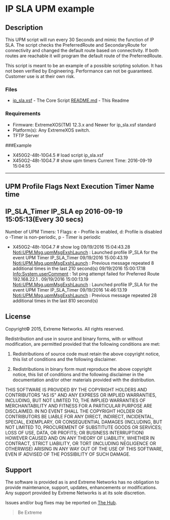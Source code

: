 # IP SLA UPM example

## Description
This UPM script will run every 30 Seconds and mimic the function  of IP SLA.  The script checks the PreferredRoute and SecondaryRoute for connectivity and changed the default route based on connectivity.  If both routes are reachable it will program the default route of the PreferredRoute.

This script is meant to be an example of a possible scripting solution.  It has not been verified by Engineering. Performance can not be guaranteed. Customer use is at their own risk.

### Files
* [ip_sla.xsf](ip_sla.xsf) 	-  The Core Script
[README.md](README.md)	-  This Readme

### Requirements
* Firmware: ExtremeXOS(TM) 12.3.x and Newer for ip_sla.xsf standard
* Platform(s): Any ExtremeXOS switch.
* TFTP Server

###Example

* X450G2-48t-10G4.5 # load script ip_sla.xsf
* X450G2-48t-10G4.7 # show upm timers 
Current Time: 2016-09-19 15:04:55
--------------------------------------------------------------------------------
UPM               Profile       Flags              Next Execution
Timer             Name                             time              
--------------------------------------------------------------------------------
IP_SLA_Timer     IP_SLA         ep            2016-09-19 15:05:13(Every 30 secs)
--------------------------------------------------------------------------------

Number of UPM Timers: 1
Flags: e - Profile is enabled, d: Profile is disabled
       o -Timer is non-periodic, p - Timer is periodic
* X450G2-48t-10G4.7 # show log
09/19/2016 15:04:43.28 <Noti:UPM.Msg.upmMsgExshLaunch> : Launched profile IP_SLA for the event UPM Timer IP_SLA_Timer
09/19/2016 15:00:43.19 <Noti:UPM.Msg.upmMsgExshLaunch> : Previous message repeated 8 additional times in the last 210 second(s)
09/19/2016 15:00:17.18 <Info:System.userComment> : 1st ping attempt failed for Preferred Route 192.168.22.1 .
09/19/2016 15:00:13.19 <Noti:UPM.Msg.upmMsgExshLaunch> : Launched profile IP_SLA for the event UPM Timer IP_SLA_Timer
09/19/2016 14:46:13.19 <Noti:UPM.Msg.upmMsgExshLaunch> : Previous message repeated 28 additional times in the last 810 second(s)



## License
Copyright© 2015, Extreme Networks.  All rights reserved.

Redistribution and use in source and binary forms, with or without modification,
are permitted provided that the following conditions are met:

1. Redistributions of source code must retain the above copyright notice, this
list of conditions and the following disclaimer.

2. Redistributions in binary form must reproduce the above copyright notice,
this list of conditions and the following disclaimer in the documentation
and/or other materials provided with the distribution.

THIS SOFTWARE IS PROVIDED BY THE COPYRIGHT HOLDERS AND CONTRIBUTORS "AS IS" AND
ANY EXPRESS OR IMPLIED WARRANTIES, INCLUDING, BUT NOT LIMITED TO, THE IMPLIED
WARRANTIES OF MERCHANTABILITY AND FITNESS FOR A PARTICULAR PURPOSE ARE
DISCLAIMED. IN NO EVENT SHALL THE COPYRIGHT HOLDER OR CONTRIBUTORS BE LIABLE
FOR ANY DIRECT, INDIRECT, INCIDENTAL, SPECIAL, EXEMPLARY, OR CONSEQUENTIAL
DAMAGES (INCLUDING, BUT NOT LIMITED TO, PROCUREMENT OF SUBSTITUTE GOODS OR
SERVICES; LOSS OF USE, DATA, OR PROFITS; OR BUSINESS INTERRUPTION) HOWEVER
CAUSED AND ON ANY THEORY OF LIABILITY, WHETHER IN CONTRACT, STRICT LIABILITY,
OR TORT (INCLUDING NEGLIGENCE OR OTHERWISE) ARISING IN ANY WAY OUT OF THE USE
OF THIS SOFTWARE, EVEN IF ADVISED OF THE POSSIBILITY OF SUCH DAMAGE.

## Support
The software is provided as is and Extreme Networks has no obligation to provide
maintenance, support, updates, enhancements or modifications.
Any support provided by Extreme Networks is at its sole discretion.

Issues and/or bug fixes may be reported on [The Hub](https://community.extremenetworks.com/extreme).

>Be Extreme